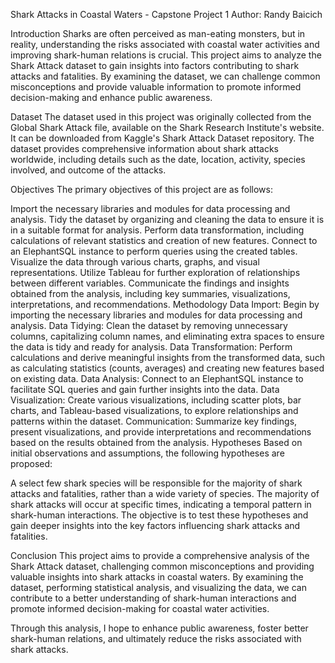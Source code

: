 Shark Attacks in Coastal Waters - Capstone Project 1
Author: Randy Baicich

Introduction
Sharks are often perceived as man-eating monsters, but in reality, understanding the risks associated with coastal water activities and improving shark-human relations is crucial. This project aims to analyze the Shark Attack dataset to gain insights into factors contributing to shark attacks and fatalities. By examining the dataset, we can challenge common misconceptions and provide valuable information to promote informed decision-making and enhance public awareness.

Dataset
The dataset used in this project was originally collected from the Global Shark Attack file, available on the Shark Research Institute's website. It can be downloaded from Kaggle's Shark Attack Dataset repository. The dataset provides comprehensive information about shark attacks worldwide, including details such as the date, location, activity, species involved, and outcome of the attacks.

Objectives
The primary objectives of this project are as follows:

Import the necessary libraries and modules for data processing and analysis.
Tidy the dataset by organizing and cleaning the data to ensure it is in a suitable format for analysis.
Perform data transformation, including calculations of relevant statistics and creation of new features.
Connect to an ElephantSQL instance to perform queries using the created tables.
Visualize the data through various charts, graphs, and visual representations.
Utilize Tableau for further exploration of relationships between different variables.
Communicate the findings and insights obtained from the analysis, including key summaries, visualizations, interpretations, and recommendations.
Methodology
Data Import: Begin by importing the necessary libraries and modules for data processing and analysis.
Data Tidying: Clean the dataset by removing unnecessary columns, capitalizing column names, and eliminating extra spaces to ensure the data is tidy and ready for analysis.
Data Transformation: Perform calculations and derive meaningful insights from the transformed data, such as calculating statistics (counts, averages) and creating new features based on existing data.
Data Analysis: Connect to an ElephantSQL instance to facilitate SQL queries and gain further insights into the data.
Data Visualization: Create various visualizations, including scatter plots, bar charts, and Tableau-based visualizations, to explore relationships and patterns within the dataset.
Communication: Summarize key findings, present visualizations, and provide interpretations and recommendations based on the results obtained from the analysis.
Hypotheses
Based on initial observations and assumptions, the following hypotheses are proposed:

A select few shark species will be responsible for the majority of shark attacks and fatalities, rather than a wide variety of species.
The majority of shark attacks will occur at specific times, indicating a temporal pattern in shark-human interactions.
The objective is to test these hypotheses and gain deeper insights into the key factors influencing shark attacks and fatalities.

Conclusion
This project aims to provide a comprehensive analysis of the Shark Attack dataset, challenging common misconceptions and providing valuable insights into shark attacks in coastal waters. By examining the dataset, performing statistical analysis, and visualizing the data, we can contribute to a better understanding of shark-human interactions and promote informed decision-making for coastal water activities.

Through this analysis, I hope to enhance public awareness, foster better shark-human relations, and ultimately reduce the risks associated with shark attacks.